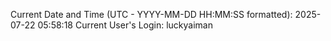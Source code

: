 Current Date and Time (UTC - YYYY-MM-DD HH:MM:SS formatted): 2025-07-22 05:58:18
Current User's Login: luckyaiman
